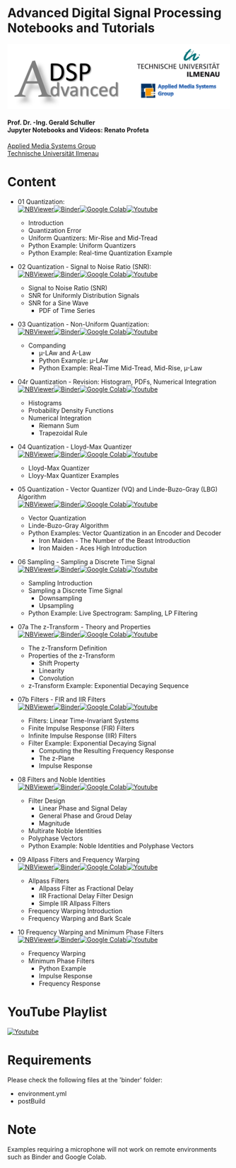 # Advanced Digital Signal Processing <br> Notebooks and Tutorials
<p align="center">
    <img src="./images/adsp_logo.png">
</p>

#### Prof. Dr. -Ing. Gerald Schuller <br> Jupyter Notebooks and Videos: Renato Profeta
[Applied Media Systems Group](https://www.tu-ilmenau.de/en/applied-media-systems-group/) <br>
[Technische Universität Ilmenau](https://www.tu-ilmenau.de/)

# Content
- 01 Quantization: <br>
[![NBViewer](https://badgen.net/badge/Launch/on%20NBViewer/blue?icon=terminal)](https://nbviewer.jupyter.org/github/GuitarsAI/ADSP_Tutorials/blob/master/ADSP_01_Quantization.ipynb)[![Binder](https://mybinder.org/badge_logo.svg)](https://mybinder.org/v2/gh/GuitarsAI/ADSP_Tutorials/master?filepath=ADSP_01_Quantization.ipynb)[![Google Colab](https://badgen.net/badge/Launch/on%20Google%20Colab/black?icon=terminal)](https://colab.research.google.com/github/GuitarsAI/ADSP_Tutorials/blob/master/ADSP_01_Quantization.ipynb)[![Youtube](https://badgen.net/badge/Launch/on%20YouTube/red?icon=terminal)](https://youtu.be/gFCjY9tNg3s)

  - Introduction
  - Quantization Error
  - Uniform Quantizers: Mir-Rise and Mid-Tread
  - Python Example: Uniform Quantizers
  - Python Example: Real-time Quantization Example
  
- 02 Quantization - Signal to Noise Ratio (SNR): <br>
[![NBViewer](https://badgen.net/badge/Launch/on%20NBViewer/blue?icon=terminal)](https://nbviewer.jupyter.org/github/GuitarsAI/ADSP_Tutorials/blob/master/ADSP_02_Quantization_SNR.ipynb)[![Binder](https://mybinder.org/badge_logo.svg)](https://mybinder.org/v2/gh/GuitarsAI/ADSP_Tutorials/master?filepath=ADSP_02_Quantization_SNR.ipynb)[![Google Colab](https://badgen.net/badge/Launch/on%20Google%20Colab/black?icon=terminal)](https://colab.research.google.com/github/GuitarsAI/ADSP_Tutorials/blob/master/ADSP_02_Quantization_SNR.ipynb)[![Youtube](https://badgen.net/badge/Launch/on%20YouTube/red?icon=terminal)](https://youtu.be/-4Dx7FpEAoc)

  - Signal to Noise Ratio (SNR)
  - SNR for Uniformly Distribution Signals
  - SNR for a Sine Wave
    - PDF of Time Series
    
- 03 Quantization - Non-Uniform Quantization: <br>
[![NBViewer](https://badgen.net/badge/Launch/on%20NBViewer/blue?icon=terminal)](https://nbviewer.jupyter.org/github/GuitarsAI/ADSP_Tutorials/blob/master/ADSP_03_Non-Uniform_Quantization.ipynb)[![Binder](https://mybinder.org/badge_logo.svg)](https://mybinder.org/v2/gh/GuitarsAI/ADSP_Tutorials/master?filepath=ADSP_03_Non-Uniform_Quantization.ipynb)[![Google Colab](https://badgen.net/badge/Launch/on%20Google%20Colab/black?icon=terminal)](https://colab.research.google.com/github/GuitarsAI/ADSP_Tutorials/blob/master/ADSP_03_Non-Uniform_Quantization.ipynb)[![Youtube](https://badgen.net/badge/Launch/on%20YouTube/red?icon=terminal)](https://youtu.be/ASTD7vkgaKM)

  - Companding
      - µ-LAw and A-Law
      - Python Example: µ-LAw
      - Python Example: Real-Time Mid-Tread, Mid-Rise, µ-Law

- 04r Quantization - Revision: Histogram, PDFs, Numerical Integration <br>
[![NBViewer](https://badgen.net/badge/Launch/on%20NBViewer/blue?icon=terminal)](https://nbviewer.jupyter.org/github/GuitarsAI/ADSP_Tutorials/blob/master/ADSP_04r_PDF_Hist_Revision.ipynb)[![Binder](https://mybinder.org/badge_logo.svg)](https://mybinder.org/v2/gh/GuitarsAI/ADSP_Tutorials/master?filepath=ADSP_04r_PDF_Hist_Revision.ipynb)[![Google Colab](https://badgen.net/badge/Launch/on%20Google%20Colab/black?icon=terminal)](https://colab.research.google.com/github/GuitarsAI/ADSP_Tutorials/blob/master/ADSP_04r_PDF_Hist_Revision.ipynb)[![Youtube](https://badgen.net/badge/Launch/on%20YouTube/red?icon=terminal)](https://youtu.be/NLo0jU8CGDE)

  - Histograms
  - Probability Density Functions
  - Numerical Integration
    - Riemann Sum
    - Trapezoidal Rule
 
- 04 Quantization - Lloyd-Max Quantizer <br>
[![NBViewer](https://badgen.net/badge/Launch/on%20NBViewer/blue?icon=terminal)](https://nbviewer.jupyter.org/github/GuitarsAI/ADSP_Tutorials/blob/master/ADSP_04_LloydMax.ipynb)[![Binder](https://mybinder.org/badge_logo.svg)](https://mybinder.org/v2/gh/GuitarsAI/ADSP_Tutorials/master?filepath=ADSP_04_LloydMax.ipynb)[![Google Colab](https://badgen.net/badge/Launch/on%20Google%20Colab/black?icon=terminal)](https://colab.research.google.com/github/GuitarsAI/ADSP_Tutorials/blob/master/ADSP_04_LloydMax.ipynb)[![Youtube](https://badgen.net/badge/Launch/on%20YouTube/red?icon=terminal)](https://youtu.be/n2xuCE2dKeo)

  - Lloyd-Max Quantizer
  - Lloyy-Max Quantizer Examples
  
- 05 Quantization - Vector Quantizer (VQ) and Linde-Buzo-Gray (LBG) Algorithm <br>
[![NBViewer](https://badgen.net/badge/Launch/on%20NBViewer/blue?icon=terminal)](https://nbviewer.jupyter.org/github/GuitarsAI/ADSP_Tutorials/blob/master/ADSP_06_Sampling.ipynb)[![Binder](https://mybinder.org/badge_logo.svg)](https://mybinder.org/v2/gh/GuitarsAI/ADSP_Tutorials/master?filepath=ADSP_06_Sampling.ipynb)[![Google Colab](https://badgen.net/badge/Launch/on%20Google%20Colab/black?icon=terminal)](https://colab.research.google.com/github/GuitarsAI/ADSP_Tutorials/blob/master/ADSP_06_Sampling.ipynb)[![Youtube](https://badgen.net/badge/Launch/on%20YouTube/red?icon=terminal)](https://youtu.be/UKJ2sXqjsro)

  - Vector Quantization
  - Linde-Buzo-Gray Algorithm
  - Python Examples: Vector Quantization in an Encoder and Decoder
    - Iron Maiden - The Number of the Beast Introduction 
    - Iron Maiden - Aces High Introduction
    
- 06 Sampling - Sampling a Discrete Time Signal<br>
[![NBViewer](https://badgen.net/badge/Launch/on%20NBViewer/blue?icon=terminal)](https://nbviewer.jupyter.org/github/GuitarsAI/ADSP_Tutorials/blob/master/ADSP_05_VQ_LBG.ipynb)[![Binder](https://mybinder.org/badge_logo.svg)](https://mybinder.org/v2/gh/GuitarsAI/ADSP_Tutorials/master?filepath=ADSP_05_VQ_LBG.ipynb)[![Google Colab](https://badgen.net/badge/Launch/on%20Google%20Colab/black?icon=terminal)](https://colab.research.google.com/github/GuitarsAI/ADSP_Tutorials/blob/master/ADSP_05_VQ_LBG.ipynb)[![Youtube](https://badgen.net/badge/Launch/on%20YouTube/red?icon=terminal)](https://youtu.be/jAdkpMC4ZGo)

  - Sampling Introduction
  - Sampling a Discrete Time Signal
    - Downsampling
    - Upsampling
  - Python Example: Live Spectrogram: Sampling, LP Filtering
  
- 07a The z-Transform - Theory and Properties<br>
[![NBViewer](https://badgen.net/badge/Launch/on%20NBViewer/blue?icon=terminal)](https://nbviewer.jupyter.org/github/GuitarsAI/ADSP_Tutorials/blob/master/ADSP_07a_The_z-Transform.ipynb)[![Binder](https://mybinder.org/badge_logo.svg)](https://mybinder.org/v2/gh/GuitarsAI/ADSP_Tutorials/master?filepath=ADSP_07a_The_z-Transform.ipynb)[![Google Colab](https://badgen.net/badge/Launch/on%20Google%20Colab/black?icon=terminal)](https://colab.research.google.com/github/GuitarsAI/ADSP_Tutorials/blob/master/ADSP_07a_The_z-Transform.ipynb)[![Youtube](https://badgen.net/badge/Launch/on%20YouTube/red?icon=terminal)](https://youtu.be/pkY3RfUrGsM)

  - The z-Transform Definition
  - Properties of the z-Transform
    - Shift Property
    - Linearity
    - Convolution
  - z-Transform Example: Exponential Decaying Sequence
  
- 07b Filters - FIR and IIR Filters<br>
[![NBViewer](https://badgen.net/badge/Launch/on%20NBViewer/blue?icon=terminal)](https://nbviewer.jupyter.org/github/GuitarsAI/ADSP_Tutorials/blob/master/ADSP_07b_Filters.ipynb)[![Binder](https://mybinder.org/badge_logo.svg)](https://mybinder.org/v2/gh/GuitarsAI/ADSP_Tutorials/master?filepath=ADSP_07b_Filters.ipynb)[![Google Colab](https://badgen.net/badge/Launch/on%20Google%20Colab/black?icon=terminal)](https://colab.research.google.com/github/GuitarsAI/ADSP_Tutorials/blob/master/ADSP_07b_Filters.ipynb)[![Youtube](https://badgen.net/badge/Launch/on%20YouTube/red?icon=terminal)](https://youtu.be/5nw86XtKvyc)

  - Filters: Linear Time-Invariant Systems
  - Finite Impulse Response (FIR) Filters
  - Infinite Impulse Response (IIR) Filters 
  - Filter Example: Exponential Decaying Signal
    -  Computing the Resulting Frequency Response
    - The z-Plane
    - Impulse Response
    
- 08 Filters and Noble Identities <br>
[![NBViewer](https://badgen.net/badge/Launch/on%20NBViewer/blue?icon=terminal)](https://nbviewer.jupyter.org/github/GuitarsAI/ADSP_Tutorials/blob/master/ADSP_08_Nobel%20Identities.ipynb)[![Binder](https://mybinder.org/badge_logo.svg)](https://mybinder.org/v2/gh/GuitarsAI/ADSP_Tutorials/master?filepath=ADSP_08_Nobel%20Identities.ipynb)[![Google Colab](https://badgen.net/badge/Launch/on%20Google%20Colab/black?icon=terminal)](https://colab.research.google.com/github/GuitarsAI/ADSP_Tutorials/blob/master/ADSP_08_Nobel%20Identities.ipynb)[![Youtube](https://badgen.net/badge/Launch/on%20YouTube/red?icon=terminal)](https://youtu.be/Qd5fFXLKNq4)

  - Filter Design
    - Linear Phase and Signal Delay
    - General Phase and Groud Delay
    - Magnitude
  - Multirate Noble Identities
  - Polyphase Vectors
  - Python Example: Noble Identities and Polyphase Vectors
  
- 09 Allpass Filters and Frequency Warping <br>
[![NBViewer](https://badgen.net/badge/Launch/on%20NBViewer/blue?icon=terminal)](https://nbviewer.jupyter.org/github/GuitarsAI/ADSP_Tutorials/blob/master/ADSP_09_AllPassFilters.ipynb)[![Binder](https://mybinder.org/badge_logo.svg)](https://mybinder.org/v2/gh/GuitarsAI/ADSP_Tutorials/master?filepath=ADSP_09_AllPassFilters.ipynb)[![Google Colab](https://badgen.net/badge/Launch/on%20Google%20Colab/black?icon=terminal)](https://colab.research.google.com/github/GuitarsAI/ADSP_Tutorials/blob/master/ADSP_09_AllPassFilters.ipynb)[![Youtube](https://badgen.net/badge/Launch/on%20YouTube/red?icon=terminal)](https://youtu.be/sLY2mSAPh6M)

  - Allpass Filters
    - Allpass Filter as Fractional Delay 
    - IIR Fractional Delay Filter Design
    - Simple IIR Allpass Filters
  - Frequency Warping Introduction
  - Frequency Warping and Bark Scale
  
- 10 Frequency Warping and Minimum Phase Filters <br>
[![NBViewer](https://badgen.net/badge/Launch/on%20NBViewer/blue?icon=terminal)](https://nbviewer.jupyter.org/github/GuitarsAI/ADSP_Tutorials/blob/master/ADSP_10_FrequencyWarping.ipynb)[![Binder](https://mybinder.org/badge_logo.svg)](https://mybinder.org/v2/gh/GuitarsAI/ADSP_Tutorials/master?filepath=ADSP_10_FrequencyWarping.ipynb)[![Google Colab](https://badgen.net/badge/Launch/on%20Google%20Colab/black?icon=terminal)](https://colab.research.google.com/github/GuitarsAI/ADSP_Tutorials/blob/master/ADSP_10_FrequencyWarping.ipynb)[![Youtube](https://badgen.net/badge/Launch/on%20YouTube/red?icon=terminal)](https://youtu.be/-kmD8XO4H8M)

  - Frequency Warping
  - Minimum Phase Filters 
    - Python Example
    - Impulse Response
    - Frequency Response
  
 # YouTube Playlist
 [![Youtube](https://badgen.net/badge/Launch/on%20YouTube/red?icon=terminal)](https://www.youtube.com/playlist?list=PL6QnpHKwdPYjbDezYkAE-sAQ5MOpYeqM6)
 
# Requirements
Please check the following files at the 'binder' folder:
  - environment.yml
  - postBuild
  
 # Note
 Examples requiring a microphone will not work on remote environments such as Binder and Google Colab. 

